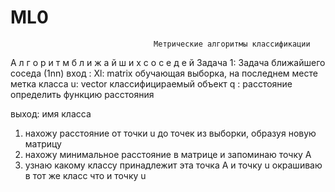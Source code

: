 # ML0
                                    Метрические алгоритмы классификации
А л г о р и т м 	 б л и ж а й ш и х 	 с о с е д е й
Задача 1: Задача ближайшего соседа (1nn)
 вход : 
 Xl: matrix 
     обучающая выборка, на последнем месте метка класса
 u:  vector
     классифицираемый объект
 q : расстояние
     определить функцию расстояния
 
 выход: имя класса
 
 1. нахожу расстояние от точки u до точек из выборки, образуя новую матрицу
 2. нахожу минимальное расстояние в матрице и запоминаю точку А
 3. узнаю какому классу принадлежит эта точка А и точку u окрашиваю в тот  же класс что и точку u
 
 